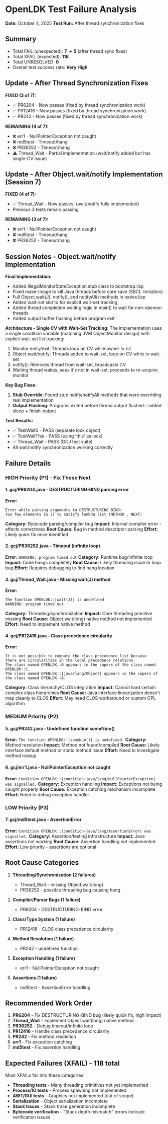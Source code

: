 # OpenLDK Test Failure Analysis

**Date:** October 4, 2025
**Test Run:** After thread synchronization fixes

## Summary
- Total FAIL (unexpected): **7** → **5** (after thread sync fixes)
- Total XFAIL (expected): **118**
- Total UNRESOLVED: **0**
- Overall test success rate: **Very High**

## Update - After Thread Synchronization Fixes
**FIXED (3 of 7):**
- ✅ PR6204 - Now passes (fixed by thread synchronization work)
- ✅ PR12416 - Now passes (fixed by thread synchronization work)
- ✅ PR242 - Now passes (fixed by thread synchronization work)

**REMAINING (4 of 7):**
- ❌ err1 - NullPointerException not caught
- ❌ md5test - Timeout/hang
- ❌ PR36252 - Timeout/hang
- ⚠️  Thread_Wait - Partial implementation (wait/notify added but has single-CV issue)

## Update - After Object.wait/notify Implementation (Session 7)
**FIXED (4 of 7):**
- ✅ Thread_Wait - Now passes! (wait/notify fully implemented)
- Previous 3 tests remain passing

**REMAINING (3 of 7):**
- ❌ err1 - NullPointerException not caught
- ❌ md5test - Timeout/hang
- ❌ PR36252 - Timeout/hang

## Session Notes - Object.wait/notify Implementation

**Final Implementation:**
- Added IllegalMonitorStateException stub class to bootstrap.lisp
- Fixed make-image to kill Java threads before core save (SBCL limitation)
- Full Object.wait(J), notify(), and notifyAll() methods in native.lisp
- Added wait-set slot to <java-monitor> for explicit wait-set tracking
- Added thread completion waiting logic in main() to wait for non-daemon threads
- Added output buffer flushing before program exit

**Architecture - Single CV with Wait-Set Tracking:**
The implementation uses a single condition variable (matching JVM ObjectMonitor design) with explicit wait-set list tracking:
1. Monitor entry/exit: Threads loop on CV while owner != nil
2. Object.wait/notify: Threads added to wait-set, loop on CV while in wait-set
3. notify(): Removes thread from wait-set, broadcasts CV
4. Waiting thread wakes, sees it's not in wait-set, proceeds to re-acquire monitor

**Key Bug Fixes:**
1. **Stub Override**: Found stub notify/notifyAll methods that were overriding real implementation
2. **Output Flushing**: Programs exited before thread output flushed - added sleep + finish-output

**Test Results:**
- ✅ TestWait0 - PASS (separate lock object)
- ✅ TestWaitThis - PASS (using 'this' as lock)
- ✅ Thread_Wait - PASS (GCJ test suite)
- All wait/notify synchronization working correctly

## Failure Details

### HIGH Priority (P1) - Fix These Next

#### 1. **gcj/PR6204.java** - DESTRUCTURING-BIND parsing error
**Error:**
```
Error while parsing arguments to DESTRUCTURING-BIND:
too few elements in () to satisfy lambda list (METHOD . NEXT)
```
**Category:** Bytecode parsing/compiler bug
**Impact:** Internal compiler error - affects correctness
**Root Cause:** Bug in method descriptor parsing
**Effort:** Likely quick fix once identified

#### 2. **gcj/PR36252.java** - Timeout (infinite loop)
**Error:** `WARNING: program timed out`
**Category:** Runtime bug/infinite loop
**Impact:** Code hangs completely
**Root Cause:** Likely threading issue or loop bug
**Effort:** Requires debugging to find hang location

#### 3. **gcj/Thread_Wait.java** - Missing wait(J) method
**Error:**
```
The function OPENLDK::|wait(J)| is undefined
WARNING: program timed out
```
**Category:** Threading/synchronization
**Impact:** Core threading primitive missing
**Root Cause:** Object.wait(long) native method not implemented
**Effort:** Need to implement native method

#### 4. **gcj/PR12416.java** - Class precedence circularity
**Error:**
```
It is not possible to compute the class precedence list because
there are circularities in the local precedence relations.
The class named OPENLDK::B appears in the supers of the class named OPENLDK::C.
The class named OPENLDK::|java/lang/Object| appears in the supers of the class named OPENLDK::A.
```
**Category:** Class hierarchy/CLOS integration
**Impact:** Cannot load certain complex class hierarchies
**Root Cause:** Java interface linearization doesn't map cleanly to CLOS
**Effort:** May need CLOS workaround or custom CPL algorithm

### MEDIUM Priority (P2)

#### 5. **gcj/PR242.java** - Undefined function someNum()
**Error:** `The function OPENLDK::|someNum()| is undefined.`
**Category:** Method resolution
**Impact:** Method not found/compiled
**Root Cause:** Likely interface default method or static method issue
**Effort:** Need to investigate method lookup

#### 6. **gcj/err1.java** - NullPointerException not caught
**Error:** `Condition OPENLDK::|condition-java/lang/NullPointerException| was signalled.`
**Category:** Exception handling
**Impact:** Exceptions not being caught properly
**Root Cause:** Exception catching mechanism incomplete
**Effort:** Need to debug exception handler

### LOW Priority (P3)

#### 7. **gcj/md5test.java** - AssertionError
**Error:** `Condition OPENLDK::|condition-java/lang/AssertionError| was signalled.`
**Category:** Assertion/testing infrastructure
**Impact:** Java assertions not working
**Root Cause:** Assertion handling not implemented
**Effort:** Low priority - assertions are optional

## Root Cause Categories

1. **Threading/Synchronization (2 failures)**
   - Thread_Wait - missing Object.wait(long)
   - PR36252 - possible threading bug causing hang

2. **Compiler/Parser Bugs (1 failure)**
   - PR6204 - DESTRUCTURING-BIND error

3. **Class/Type System (1 failure)**
   - PR12416 - CLOS class precedence circularity

4. **Method Resolution (1 failure)**
   - PR242 - undefined function

5. **Exception Handling (1 failure)**
   - err1 - NullPointerException not caught

6. **Assertions (1 failure)**
   - md5test - AssertionError handling

## Recommended Work Order

1. **PR6204** - Fix DESTRUCTURING-BIND bug (likely quick fix, high impact)
2. **Thread_Wait** - Implement Object.wait(long) native method
3. **PR36252** - Debug timeout/infinite loop
4. **PR12416** - Handle class precedence circularity
5. **PR242** - Fix method resolution
6. **err1** - Fix exception catching
7. **md5test** - Fix assertion handling

## Expected Failures (XFAIL) - 118 total

Most XFAILs fall into these categories:
- **Threading tests** - Many threading primitives not yet implemented
- **Process/IO tests** - Process spawning not implemented
- **AWT/GUI tests** - Graphics not implemented (out of scope)
- **Serialization** - Object serialization incomplete
- **Stack traces** - Stack trace generation incomplete
- **Bytecode verification** - "Stack depth mismatch" errors indicate verification issues
